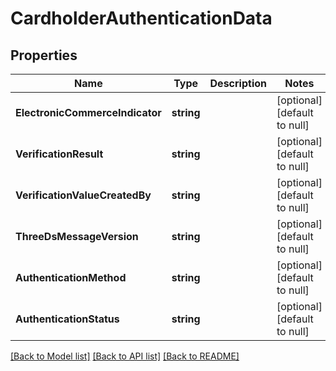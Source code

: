 # CardholderAuthenticationData

## Properties
Name | Type | Description | Notes
------------ | ------------- | ------------- | -------------
**ElectronicCommerceIndicator** | **string** |  | [optional] [default to null]
**VerificationResult** | **string** |  | [optional] [default to null]
**VerificationValueCreatedBy** | **string** |  | [optional] [default to null]
**ThreeDsMessageVersion** | **string** |  | [optional] [default to null]
**AuthenticationMethod** | **string** |  | [optional] [default to null]
**AuthenticationStatus** | **string** |  | [optional] [default to null]

[[Back to Model list]](../README.md#documentation-for-models) [[Back to API list]](../README.md#documentation-for-api-endpoints) [[Back to README]](../README.md)


